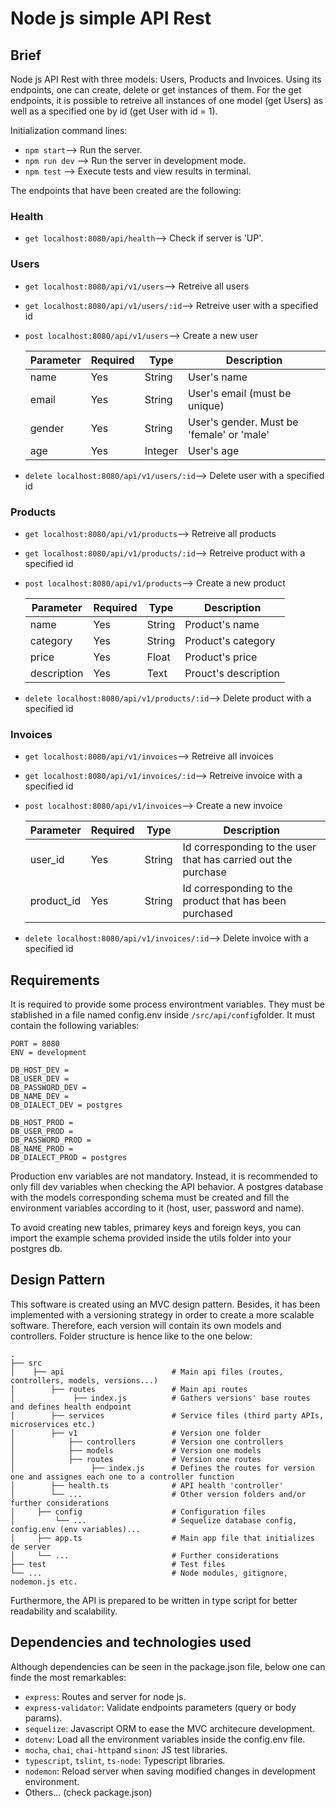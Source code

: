 # Node js simple API Rest

## Brief

Node js API Rest with three models: Users, Products and Invoices. Using its endpoints, one can create, delete or get instances of them. For the get endpoints, it is possible to retreive all instances of one model (get Users) as well as a specified one by id (get User with id = 1).

Initialization command lines:

 * `npm start`--> Run the server.
 * `npm run dev` --> Run the server in development mode.
 * `npm test` --> Execute tests and view results in terminal.

The endpoints that have been created are the following:

  ### Health
  
  * `get localhost:8080/api/health`--> Check if server is 'UP'.

  ### Users

  * `get localhost:8080/api/v1/users`--> Retreive all users
  
  * `get localhost:8080/api/v1/users/:id`--> Retreive user with a specified id
  
  * `post localhost:8080/api/v1/users`--> Create a new user
  
     |   Parameter   | Required |  Type  |  Description  |
     | ------------- | ------------- | ------------- | ------------- |
     | name | Yes |  String  |  User's name  |  
     | email | Yes |  String  |  User's email (must be unique)  |  
     | gender | Yes |  String  |  User's gender. Must be 'female' or 'male'  |  
     | age | Yes |  Integer  |  User's age  |
     
  * `delete localhost:8080/api/v1/users/:id`--> Delete user with a specified id
  
  ### Products
  
  * `get localhost:8080/api/v1/products`--> Retreive all products
  
  * `get localhost:8080/api/v1/products/:id`--> Retreive product with a specified id
  
  * `post localhost:8080/api/v1/products`--> Create a new product
  
     |   Parameter   | Required |  Type  |  Description  |
     | ------------- | ------------- | ------------- | ------------- |
     | name | Yes |  String  |  Product's name  |  
     | category | Yes |  String  |  Product's category  |  
     | price | Yes |  Float  |  Product's price  |  
     | description | Yes |  Text  |  Prouct's description  |
     
  * `delete localhost:8080/api/v1/products/:id`--> Delete product with a specified id
  
  ### Invoices
  
  * `get localhost:8080/api/v1/invoices`--> Retreive all invoices
  
  * `get localhost:8080/api/v1/invoices/:id`--> Retreive invoice with a specified id
  
  * `post localhost:8080/api/v1/invoices`--> Create a new invoice
  
     |   Parameter   | Required |  Type  |  Description  |
     | ------------- | ------------- | ------------- | ------------- |
     | user_id | Yes |  String  |  Id corresponding to the user that has carried out the purchase  |  
     | product_id | Yes |  String  |  Id corresponding to the product that has been purchased  |  
     
  * `delete localhost:8080/api/v1/invoices/:id`--> Delete invoice with a specified id
  
## Requirements

It is required to provide some process environtment variables. They must be stablished in a file named config.env inside `/src/api/config`folder. It must contain the following variables:

```
PORT = 8080
ENV = development

DB_HOST_DEV =
DB_USER_DEV =
DB_PASSWORD_DEV =
DB_NAME_DEV =
DB_DIALECT_DEV = postgres

DB_HOST_PROD =
DB_USER_PROD =
DB_PASSWORD_PROD =
DB_NAME_PROD =
DB_DIALECT_PROD = postgres
```
Production env variables are not mandatory. Instead, it is recommended to only fill dev variables when checking the API behavior. A postgres database with the models corresponding schema must be created and fill the environment variables according to it (host, user, password and name).

To avoid creating new tables, primarey keys and foreign keys, you can import the example schema provided inside the utils folder into your postgres db. 

## Design Pattern

This software is created using an MVC design pattern. Besides, it has been implemented with a versioning strategy in order to create a more scalable software. Therefore, each version will contain its own models and controllers. Folder structure is hence like to the one below: 

```
.
├── src
│    ├── api                        # Main api files (routes, controllers, models, versions...)                       
│        ├── routes                 # Main api routes
│             ├── index.js          # Gathers versions' base routes and defines health endpoint                    
│        ├── services               # Service files (third party APIs, microservices etc.)
│        ├── v1                     # Version one folder
│            ├── controllers        # Version one controllers
│            ├── models             # Version one models
│            ├── routes             # Version one routes
│                 ├── index.js      # Defines the routes for version one and assignes each one to a controller function
│        ├── health.ts              # API health 'controller'
│        └── ...                    # Other version folders and/or further considerations
│     ├── config                    # Configuration files
│         └── ...                   # Sequelize database config, config.env (env variables)...
│     ├── app.ts                    # Main app file that initializes de server
│     └── ...                       # Further considerations
├── test                            # Test files
└── ...                             # Node modules, gitignore, nodemon.js etc.
```

Furthermore, the API is prepared to be written in type script for better readability and scalability. 

## Dependencies and technologies used

Although dependencies can be seen in the package.json file, below one can finde the most remarkables:

 * `express`: Routes and server for node js.
 * `express-validator`: Validate endpoints parameters (query or body params).
 * `sequelize`: Javascript ORM to ease the MVC architecure development.
 * `dotenv`: Load all the environment variables inside the config.env file.
 * `mocha`, `chai`, `chai-http`and `sinon`: JS test libraries.
 * `typescript`, `tslint`, `ts-node`: Typescript libraries.
 * `nodemon`: Reload server when saving modified changes in development environment.
 * Others... (check package.json)
 
